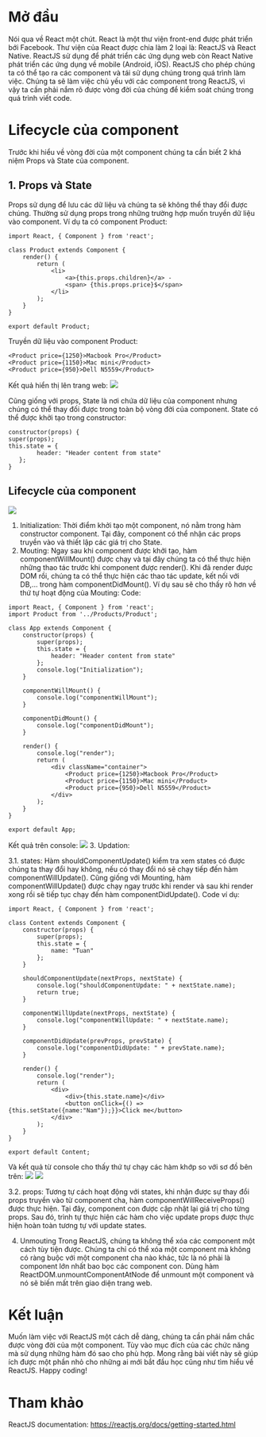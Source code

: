 # Mở đầu
Nói qua về React một chút. React là một thư viện front-end được phát triển bới Facebook. Thư viện của React được chia làm 2 loại là: ReactJS và React Native. ReactJS sử dụng để phát triển các ứng dụng web còn React Native phát triển các ứng dụng về mobile (Android, iOS). ReactJS cho phép chúng ta có thể tạo ra các component và tái sử dụng chúng trong quá trình làm việc. Chúng ta sẽ làm việc chủ yếu với các component trong ReactJS, vì vậy ta cần phải nắm rõ được vòng đời của chúng để kiểm soát chúng trong quá trình viết code.

# Lifecycle của component
Trước khi hiểu về vòng đời của một component chúng ta cần biết 2 khá niệm Props và State của component.
## 1. Props và State
Props sử dụng để lưu các dữ liệu và chúng ta sẽ không thể thay đổi được chúng. Thường sử dụng props trong những trường hợp muốn truyền dữ liệu vào component.
Ví dụ ta có component Product:
```
import React, { Component } from 'react';

class Product extends Component {
    render() {
        return (
            <li>
                <a>{this.props.children}</a> -
                <span> {this.props.price}$</span>
            </li>
        );
    }
}

export default Product;
```

Truyền dữ liệu vào component Product:
```
<Product price={1250}>Macbook Pro</Product>
<Product price={1150}>Mac mini</Product>
<Product price={950}>Dell N5559</Product>
```

Kết quả hiển thị lên trang web:
![](https://images.viblo.asia/dea35bb8-f8f3-44e4-903f-bd6ca0058128.png)

Cũng giống với props, State là nơi chứa dữ liệu của component nhưng chúng có thể thay đối được trong toàn bộ vòng đời của component. State có thể được khởi tạo trong constructor:
```
constructor(props) {
super(props);
this.state = {
        header: "Header content from state"        
   };
}
```

## Lifecycle của component
![](https://images.viblo.asia/e61e803c-c84c-4547-8f43-da8f5a3a0225.png)

1. Initialization: Thời điểm khởi tạo một component, nó nằm trong hàm constructor component. Tại đây, component có thể nhận các props truyền vào và thiết lập các giá trị cho State.
2. Mouting: Ngay sau khi component được khởi tạo, hàm componentWillMount() được chạy và tại đây chúng ta có thể thực hiện những thao tác trước khi component được render(). Khi đã render được DOM rồi, chúng ta có thể thực hiện các thao tác update, kết nối với DB,... trong hàm componentDidMount(). Ví dụ sau sẽ cho thấy rõ hơn về thứ tự hoạt động của Mouting:
Code:
```
import React, { Component } from 'react';
import Product from '../Products/Product';

class App extends Component {
    constructor(props) {
        super(props);
        this.state = {
            header: "Header content from state"
        };
        console.log("Initialization");
    }

    componentWillMount() {
        console.log("componentWillMount");
    }

    componentDidMount() {
        console.log("componentDidMount");
    }
    
    render() {
        console.log("render");
        return (
            <div className="container">
                <Product price={1250}>Macbook Pro</Product>
                <Product price={1150}>Mac mini</Product>
                <Product price={950}>Dell N5559</Product>
            </div>
        );
    }
}

export default App;
```
Kết quả trên console:
![](https://images.viblo.asia/510eeb4e-0afa-495a-b665-e796cf1393da.png)
3. Updation:

3.1. states:
Hàm shouldComponentUpdate() kiểm tra xem states có được chúng ta thay đổi hay không, nếu có thay đổi nó sẽ chạy tiếp đến hàm componentWillUpdate(). Cũng giống với Mounting, hàm componentWillUpdate() được chạy ngay trước khi render và sau khi render xong rồi sẽ tiếp tục chạy đến hàm componentDidUpdate().
Code ví dụ:
```
import React, { Component } from 'react';

class Content extends Component {
    constructor(props) {
        super(props);
        this.state = {
            name: "Tuan"
        };
    }
    
    shouldComponentUpdate(nextProps, nextState) {
        console.log("shouldComponentUpdate: " + nextState.name);
        return true;
    }
    
    componentWillUpdate(nextProps, nextState) {
        console.log("componentWillUpdate: " + nextState.name);
    }

    componentDidUpdate(prevProps, prevState) {
        console.log("componentDidUpdate: " + prevState.name);
    }
    
    render() {
        console.log("render");
        return (
            <div>
                <div>{this.state.name}</div>
                <button onClick={() => {this.setState({name:"Nam"});}}>Click me</button>
            </div>
        );
    }
}

export default Content;
```
Và kết quả từ console cho thấy thứ tự chạy các hàm khớp so với sơ đồ bên trên:
![](https://images.viblo.asia/96abefc3-0d1e-4516-bd3c-d2f33a8f6a3c.png)
![](https://images.viblo.asia/d1509952-1857-4eb4-9c9a-8b5b682b3f85.png)

3.2. props:
Tương tự cách hoạt động với states, khi nhận được sự thay đổi props truyền vào từ component cha, hàm componentWillReceiveProps() được thực hiện. Tại đây, component con được cập nhật lại giá trị cho từng props. Sau đó, trình tự thực hiện các hàm cho việc update props được thực hiện hoàn toàn tương tự với update states.

4. Unmouting
Trong ReactJS, chúng ta không thể xóa các component một cách tùy tiện được. Chúng ta chỉ có thể xóa một component mà không có ràng buộc với một component cha nào khác, tức là nó phải là component lớn nhất bao bọc các component con. Dùng hàm ReactDOM.unmountComponentAtNode để unmount một component và nó sẽ biến mất trên giao diện trang web.
# Kết luận
Muốn làm việc với ReactJS một cách dễ dàng, chúng ta cần phải nắm chắc được vòng đời của một component. Tùy vào mục đích của các chức năng mà sử dụng những hàm đó sao cho phù hợp. Mong rằng bài viết này sẽ giúp ích được một phần nhỏ cho những ai mới bắt đầu học cũng như tìm hiểu về ReactJS. Happy coding!
# Tham khảo
ReactJS documentation: https://reactjs.org/docs/getting-started.html